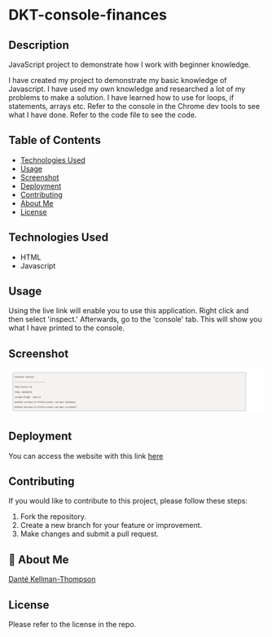 # DKT-console-finances

## Description

JavaScript project to demonstrate how I work with beginner knowledge.

I have created my project to demonstrate my basic knowledge of Javascript. I have used my own knowledge and researched a lot of my problems to make a solution. I have learned how to use for loops, if statements, arrays etc. Refer to the console in the Chrome dev tools to see what I have done. Refer to the code file to see the code.

## Table of Contents

- [Technologies Used](#technology)
- [Usage](#usage)
- [Screenshot](#screenshot)
- [Deployment](#deployment)
- [Contributing](#contributing)
- [About Me](#aboutme)
- [License](#license)

## Technologies Used

- HTML
- Javascript

## Usage

Using the live link will enable you to use this application. Right click and then select 'inspect.' Afterwards, go to the 'console' tab. This will show you what I have printed to the console.

## Screenshot

![Console finances image.](/assets/images/js-image.png)

## Deployment

You can access the website with this link [here](https://dkt15.github.io/DKT-console-finances/)

## Contributing

If you would like to contribute to this project, please follow these steps:

1. Fork the repository.
2. Create a new branch for your feature or improvement.
3. Make changes and submit a pull request.

## 🚀 About Me

[Danté Kellman-Thompson](https://github.com/DKT15)

## License

Please refer to the license in the repo.
